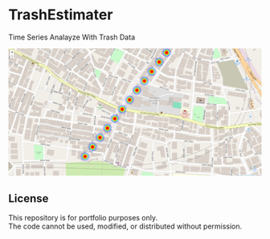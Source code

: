 # TrashEstimater
Time Series Analayze With Trash Data

![img_heatmap](./img/heatmapexample.png)

## License  
This repository is for portfolio purposes only.  
The code cannot be used, modified, or distributed without permission.  
